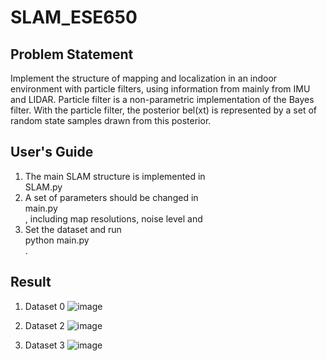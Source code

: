 # SLAM_ESE650

## Problem Statement
Implement the structure of mapping and localization in an indoor environment with particle filters, using information from mainly from IMU and LIDAR. Particle filter is a non-parametric implementation of the Bayes filter. With the particle filter, the posterior bel(xt) is represented by a set of random state samples drawn from this posterior.

## User's Guide
1. The main SLAM structure is implemented in <div>SLAM.py</div>
2. A set of parameters should be changed in <div>main.py</div>, including map resolutions, noise level and 
3. Set the dataset and run <div>python main.py</div>.

## Result
1. Dataset 0 
![image](https://github.com/xywang0001/Particle_Filter_ESE650/blob/master/results/processing_SLAM_map_train_0.jpg)

2. Dataset 2
![image](https://github.com/xywang0001/Particle_Filter_ESE650/blob/master/results/processing_SLAM_map_train_2.jpg)

3. Dataset 3
![image](https://github.com/xywang0001/Particle_Filter_ESE650/blob/master/results/processing_SLAM_map_train_3.jpg)
